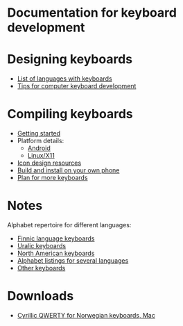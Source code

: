 Documentation for keyboard development
============

# Designing keyboards

* [List of languages with keyboards](/KeyboardLayouts.html)
* [Tips for computer keyboard development](TipsForComputerKeyboardDevelopment.md)

# Compiling keyboards

* [Getting started](GettingStartedWithKeyboardDevelopment.md)
* Platform details:
    * [Android](AndroidKeyboards.md)
    * [Linux/X11](X11.md)
* [Icon design resources](Icons.md)
* [Build and install on your own phone](BuildAndInstallOnYourOwnPhone.md)
* [Plan for more keyboards](PlanForMoreKeyboards.md)

# Notes

Alphabet repertoire for different languages:

* [Finnic language keyboards](layouts/bf_keyboards.txt)
* [Uralic keyboards](layouts/urj_keyboards.txt)
* [North American keyboards](layouts/na_keyboards.txt)
* [Alphabet listings for several languages](layouts/keyboard_letters.txt)
* [Other keyboards](layouts/other_keyboards.txt)

# Downloads

* [Cyrillic QWERTY for Norwegian keyboards, Mac](download/KyrilliskQWERTY.zip)
